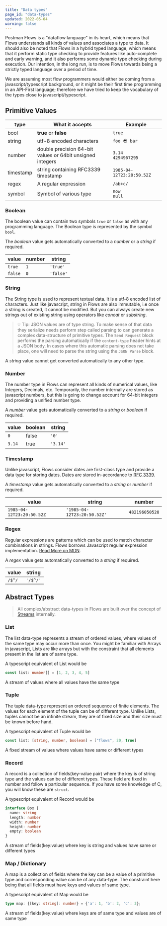 ```yaml
---
title: "Data types"
page_id: "data-types"
updated: 2022-05-04
warning: false
---
```


Postman Flows is a "dataflow language" in its heart, which means that Flows
understands all kinds of values and associates a type to data. It should also be
noted that Flows in a hybrid typed language, which means that it perform static
type checking to provide features like auto-complete and early warning, and it
also performs some dynamic type checking during execution. Our intention, in the long run, is to move Flows towards being a strictly typed language over a period of time.

We are assuming most flow programmers would either be coming from a
javascript/typescript background, or it might be their first time programming in
an API-First language; therefore we have tried to keep the vocabulary of the
types close to javascript/typescript.

## Primitive Values

| type                 | What it accepts                                           | Example                   |
| -------------------- | --------------------------------------------------------- | ------------------------- |
| bool                 | **true** or **false**                                     | `true`                    |
| string               | utf-8 encoded characters                                  | `foo 😎 bar`              |
| number               | double precision 64-bit values or 64bit unsigned integers | `3.14` <br> `4294967295`  |
| timestamp            | string containing RFC3339 timestamp                       | `1985-04-12T23:20:50.52Z` |
| regex                | A regular expression                                      | `/ab+c/`                  |
| symbol               | Symbol of various type                                    | `now` <br> `null`      |

### Boolean

The boolean value can contain two symbols `true` or `false` as with any programming language. The Boolean type is represented by the symbol `bool`.

The _boolean_ value gets automatically converted to a _number_ or a _string_ if required.

| value   | number | string    |
| ------- | ------ | --------- |
| `true`  | `1`    | `'true'`  |
| `false` | `0`    | `'false'` |

### String

The String type is used to represent textual data. It is a utf-8 encoded list of characters. Just like javascript, string in Flows are also immutable, i.e once a string is created, it cannot be modified. But you can always create new strings out of existing string using operators like _concat_ or _substring_.

> 💡 Tip: JSON values are of type string. To make sense of that data they serialize needs perform step called parsing to can generate a complex data-structure of primitive types. The `Send Request` block performs the parsing automatically if the `content-type` header hints at a JSON body. In cases where this automatic parsing does not take place, one will need to parse the string using the `JSON Parse` block.

A _string_ value cannot get converted automatically to any other type.

### Number

The number type in Flows can represent all kinds of numerical values, like Integers, Decimals, etc. Temporarily, the number internally are stored as javascript numbers, but this is going to change account for 64-bit integers and providing a unified number type.

A _number_ value gets automatically converted to a _string_ or _boolean_ if required.

| value  | boolean | string   |
| ------ | ------- | -------- |
| `0`    | false   | `'0'`    |
| `3.14` | true    | `'3.14'` |

### Timestamp

Unlike javascript, Flows consider dates are first-class type and provide a data type for storing dates. Dates are stored in-accordance to [RFC 3339](https://datatracker.ietf.org/doc/html/rfc3339).

A _timestamp_ value gets automatically converted to a _string_ or _number_ if required.

| value                     | string                      | number         |
| ------------------------- | --------------------------- | -------------- |
| `1985-04-12T23:20:50.52Z` | `'1985-04-12T23:20:50.52Z'` | `482196050520` |

### Regex

Regular expressions are patterns which can be used to match character combinations in strings. Flows borrows Javascript regular expression implementation. [Read More on MDN](https://developer.mozilla.org/en-US/docs/Web/JavaScript/Guide/Regular_Expressions).

A _regex_ value gets automatically converted to a _string_ if required.

| value  | string   |
| ------ | -------- |
| `/$^/` | `'/$^/'` |

## Abstract Types

> All complex/abstract data-types in Flows are built over the concept of [Streams](<https://en.wikipedia.org/wiki/Stream_(computing)>) internally.

### List

The list data-type represents a stream of ordered values, where values of the same type
may occur more than once. You might be familiar with Arrays in javascript, Lists are like
arrays but with the constraint that all elements present in the list are of same type.

A typescript equivalent of List would be

```ts
const list: number[] = [1, 2, 3, 4, 5]
```

A stream of values where all values have the same type

### Tuple

The tuple data-type represent an ordered sequence of finite elements. The values for each
element of the tuple can be of different type. Unlike Lists, tuples cannot be an infinite stream,
they are of fixed size and their size must be known before hand.

A typescript equivalent of Tuple would be

```ts
const list: [string, number, boolean] = ["flows", 20, true]
```

A fixed stream of values where values have same or different types

### Record

A record is a collection of fields(key-value pair) where the key is of string type and the values
can be of different types. These field are fixed in number and follow a particular sequence. If you have some knowledge of C, you will know these are `struct`.

A typescript equivalent of Record would be

```ts
interface Box {
  name: string
  length: number
  width: number
  height: number
  empty: boolean
}
```

A stream of fields(key:value) where key is string and values have same or different types

### Map / Dictionary

A map is a collection of fields where the key can be a value of a primitive type and
corresponding value can be of any data-type. The constraint here being that all fields
must have keys and values of same type.

A typescript equivalent of Map would be

```ts
type map: {[key: string]: number} = {'a': 1, 'b': 2, 'c': 3};
```

A stream of fields(key:value) where keys are of same type and values are of same type
